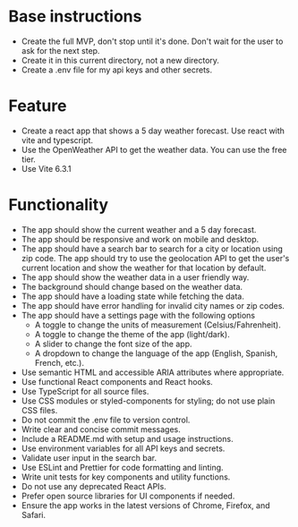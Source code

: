 # Base instructions
- Create the full MVP, don't stop until it's done. Don't wait for the user to ask for the next step.
- Create it in this current directory, not a new directory.
- Create a .env file for my api keys and other secrets.

# Feature
- Create a react app that shows a 5 day weather forecast. Use react with vite and typescript.
- Use the OpenWeather API to get the weather data. You can use the free tier.
- Use Vite 6.3.1

# Functionality
- The app should show the current weather and a 5 day forecast.
- The app should be responsive and work on mobile and desktop.
- The app should have a search bar to search for a city or location using zip code. The app should try to use the geolocation API to get the user's current location and show the weather for that location by default.
- The app should show the weather data in a user friendly way.
- The background should change based on the weather data.
- The app should have a loading state while fetching the data.
- The app should have error handling for invalid city names or zip codes.
- The app should have a settings page with the following options
    - A toggle to change the units of measurement (Celsius/Fahrenheit).
    - A toggle to change the theme of the app (light/dark).
    - A slider to change the font size of the app.
    - A dropdown to change the language of the app (English, Spanish, French, etc.).
- Use semantic HTML and accessible ARIA attributes where appropriate.
- Use functional React components and React hooks.
- Use TypeScript for all source files.
- Use CSS modules or styled-components for styling; do not use plain CSS files.
- Do not commit the .env file to version control.
- Write clear and concise commit messages.
- Include a README.md with setup and usage instructions.
- Use environment variables for all API keys and secrets.
- Validate user input in the search bar.
- Use ESLint and Prettier for code formatting and linting.
- Write unit tests for key components and utility functions.
- Do not use any deprecated React APIs.
- Prefer open source libraries for UI components if needed.
- Ensure the app works in the latest versions of Chrome, Firefox, and Safari.
